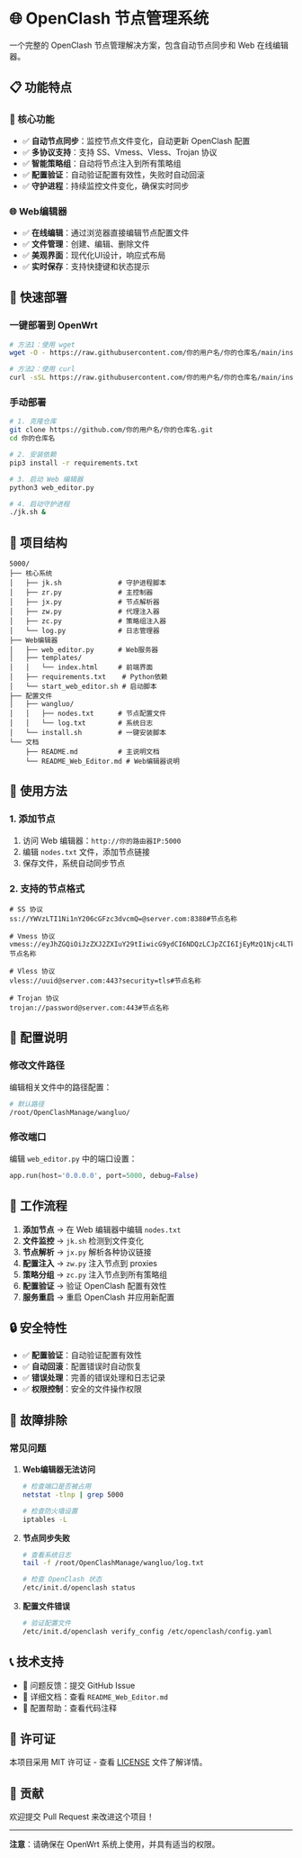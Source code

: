 # 🌐 OpenClash 节点管理系统

一个完整的 OpenClash 节点管理解决方案，包含自动节点同步和 Web 在线编辑器。

## 📋 功能特点

### 🔧 核心功能
- ✅ **自动节点同步**：监控节点文件变化，自动更新 OpenClash 配置
- ✅ **多协议支持**：支持 SS、Vmess、Vless、Trojan 协议
- ✅ **智能策略组**：自动将节点注入到所有策略组
- ✅ **配置验证**：自动验证配置有效性，失败时自动回滚
- ✅ **守护进程**：持续监控文件变化，确保实时同步

### 🌐 Web编辑器
- ✅ **在线编辑**：通过浏览器直接编辑节点配置文件
- ✅ **文件管理**：创建、编辑、删除文件
- ✅ **美观界面**：现代化UI设计，响应式布局
- ✅ **实时保存**：支持快捷键和状态提示

## 🚀 快速部署

### 一键部署到 OpenWrt

```bash
# 方法1：使用 wget
wget -O - https://raw.githubusercontent.com/你的用户名/你的仓库名/main/install.sh | bash

# 方法2：使用 curl
curl -sSL https://raw.githubusercontent.com/你的用户名/你的仓库名/main/install.sh | bash
```

### 手动部署

```bash
# 1. 克隆仓库
git clone https://github.com/你的用户名/你的仓库名.git
cd 你的仓库名

# 2. 安装依赖
pip3 install -r requirements.txt

# 3. 启动 Web 编辑器
python3 web_editor.py

# 4. 启动守护进程
./jk.sh &
```

## 📁 项目结构

```
5000/
├── 核心系统
│   ├── jk.sh              # 守护进程脚本
│   ├── zr.py              # 主控制器
│   ├── jx.py              # 节点解析器
│   ├── zw.py              # 代理注入器
│   ├── zc.py              # 策略组注入器
│   └── log.py             # 日志管理器
├── Web编辑器
│   ├── web_editor.py      # Web服务器
│   ├── templates/
│   │   └── index.html     # 前端界面
│   ├── requirements.txt    # Python依赖
│   └── start_web_editor.sh # 启动脚本
├── 配置文件
│   ├── wangluo/
│   │   ├── nodes.txt      # 节点配置文件
│   │   └── log.txt        # 系统日志
│   └── install.sh         # 一键安装脚本
└── 文档
    ├── README.md          # 主说明文档
    └── README_Web_Editor.md # Web编辑器说明
```

## 🎯 使用方法

### 1. 添加节点
1. 访问 Web 编辑器：`http://你的路由器IP:5000`
2. 编辑 `nodes.txt` 文件，添加节点链接
3. 保存文件，系统自动同步节点

### 2. 支持的节点格式
```
# SS 协议
ss://YWVzLTI1Ni1nY206cGFzc3dvcmQ=@server.com:8388#节点名称

# Vmess 协议
vmess://eyJhZGQiOiJzZXJ2ZXIuY29tIiwicG9ydCI6NDQzLCJpZCI6IjEyMzQ1Njc4LTkwYWItMTFlYy1hYzE1LTAwMTYzYzFhYzE1NSIsImFpZCI6MCwidHlwZSI6Im5vbmUiLCJob3N0IjoiIiwicGF0aCI6IiIsInRscyI6InRscyJ9#节点名称

# Vless 协议
vless://uuid@server.com:443?security=tls#节点名称

# Trojan 协议
trojan://password@server.com:443#节点名称
```

## 🔧 配置说明

### 修改文件路径
编辑相关文件中的路径配置：
```bash
# 默认路径
/root/OpenClashManage/wangluo/
```

### 修改端口
编辑 `web_editor.py` 中的端口设置：
```python
app.run(host='0.0.0.0', port=5000, debug=False)
```

## 🔄 工作流程

1. **添加节点** → 在 Web 编辑器中编辑 `nodes.txt`
2. **文件监控** → `jk.sh` 检测到文件变化
3. **节点解析** → `jx.py` 解析各种协议链接
4. **配置注入** → `zw.py` 注入节点到 proxies
5. **策略分组** → `zc.py` 注入节点到所有策略组
6. **配置验证** → 验证 OpenClash 配置有效性
7. **服务重启** → 重启 OpenClash 并应用新配置

## 🔒 安全特性

- ✅ **配置验证**：自动验证配置有效性
- ✅ **自动回滚**：配置错误时自动恢复
- ✅ **错误处理**：完善的错误处理和日志记录
- ✅ **权限控制**：安全的文件操作权限

## 🐛 故障排除

### 常见问题

1. **Web编辑器无法访问**
   ```bash
   # 检查端口是否被占用
   netstat -tlnp | grep 5000
   
   # 检查防火墙设置
   iptables -L
   ```

2. **节点同步失败**
   ```bash
   # 查看系统日志
   tail -f /root/OpenClashManage/wangluo/log.txt
   
   # 检查 OpenClash 状态
   /etc/init.d/openclash status
   ```

3. **配置文件错误**
   ```bash
   # 验证配置文件
   /etc/init.d/openclash verify_config /etc/openclash/config.yaml
   ```

## 📞 技术支持

- 📧 问题反馈：提交 GitHub Issue
- 📖 详细文档：查看 `README_Web_Editor.md`
- 🔧 配置帮助：查看代码注释

## 📄 许可证

本项目采用 MIT 许可证 - 查看 [LICENSE](LICENSE) 文件了解详情。

## 🤝 贡献

欢迎提交 Pull Request 来改进这个项目！

---

**注意**：请确保在 OpenWrt 系统上使用，并具有适当的权限。 